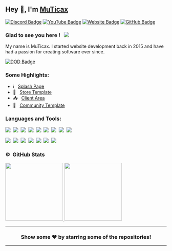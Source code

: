 ## Hey 👋, I'm [MuTicax](https://muticax.com)

[![Discord Badge](https://img.shields.io/badge/-Discord-0e76a8?style=flat-square&logo=Discord&logoColor=white)](https://muticax.com/discord)
[![YouTube Badge](https://img.shields.io/badge/-YouTube-e02828?style=flat-square&logo=YouTube&logoColor=white)](https://muticax.com/youtube)
[![Website Badge](https://img.shields.io/badge/Website-3b5998?style=flat-square&logo=google-chrome&logoColor=white)](https://muticax.com)
[![GitHub Badge](https://img.shields.io/badge/-GitHub-ffffff?style=flat-square&logo=Github&logoColor=black)](https://muticax.com/github)

### Glad to see you here ! &nbsp; ![](https://komarev.com/ghpvc/?username=MuTicax&label=Views&color=blue&style=plastic) 

My name is MuTicax. I started website development back in 2015 and have had a passion for creating software ever since.


[![DOD Badge](https://img.shields.io/badge/TEAM-%20MUTICAX-17a6ec?style=for-the-badge)](https://muticax.com/discord)

### Some Highlights:

- ℹ️ &nbsp; [Splash Page](https://github.com/MuTicax/Splash-Page)
- 🏪 &nbsp; [Store Template](https://github.com/MuTicax/Store-Template)
- 📥 &nbsp; [Client Area](https://github.com/MuTicax/Client-Area)
- 💬 &nbsp; [Community Template](https://github.com/MuTicax/Community-Template)

### Languages and Tools:

![](https://img.shields.io/badge/PHP-43853D?style=for-the-badge&logo=PHP&logoColor=white)&nbsp;
![](https://img.shields.io/badge/JavaScript-F7DF1E?style=for-the-badge&logo=javascript&logoColor=black)&nbsp;
![](https://img.shields.io/badge/Python-43853D?style=for-the-badge&logo=Python&logoColor=white)&nbsp;
![](https://img.shields.io/badge/C++-005085?style=for-the-badge&logo=cplusplus&logoColor=white)&nbsp;
![](https://img.shields.io/badge/Java-orange?style=for-the-badge&logo=java&logoColor=white)&nbsp;
![](https://img.shields.io/badge/HTML-E34F26?style=for-the-badge&logo=html5&logoColor=white)&nbsp;
![](https://img.shields.io/badge/CSS-1572B6?style=for-the-badge&logo=css3&logoColor=white)&nbsp;
![](https://img.shields.io/badge/MySQL-00000F?style=for-the-badge&logo=mysql&logoColor=white)&nbsp;
![](https://img.shields.io/badge/Markdown-000000?style=for-the-badge&logo=markdown&logoColor=white)&nbsp;

![](https://img.shields.io/badge/Windows-0078D6?style=for-the-badge&logo=windows&logoColor=white)&nbsp;
![](https://img.shields.io/badge/Linux-d94100?style=for-the-badge&logo=linux&logoColor=white)&nbsp;
![](https://img.shields.io/badge/Discord-7289DA?style=for-the-badge&logo=discord&logoColor=white)&nbsp;
![](https://img.shields.io/badge/PayPal-00457C?style=for-the-badge&logo=paypal&logoColor=white)&nbsp;
![](https://img.shields.io/badge/Spotify-1ED760?&style=for-the-badge&logo=spotify&logoColor=white)&nbsp;
![](https://img.shields.io/badge/GitHub-100000?style=for-the-badge&logo=github&logoColor=white)&nbsp;
![](https://img.shields.io/badge/Steam-000000?style=for-the-badge&logo=steam&logoColor=white)&nbsp;

### ⚙️ &nbsp;GitHub Stats

<p align="left">
<a href="https://github.com/MuTicax">
  <img height="180em" src="https://github-readme-stats-eight-theta.vercel.app/api?username=MuTicax&show_icons=true&theme=react&include_all_commits=true&count_private=true"/>
  <img height="180em" src="https://github-readme-stats-eight-theta.vercel.app/api/top-langs/?username=MuTicax&layout=compact&langs_count=8&theme=react"/>
</a>
</p>

---

<h3 align=center>Show some ❤️ by starring some of the repositories!</h3>

---

